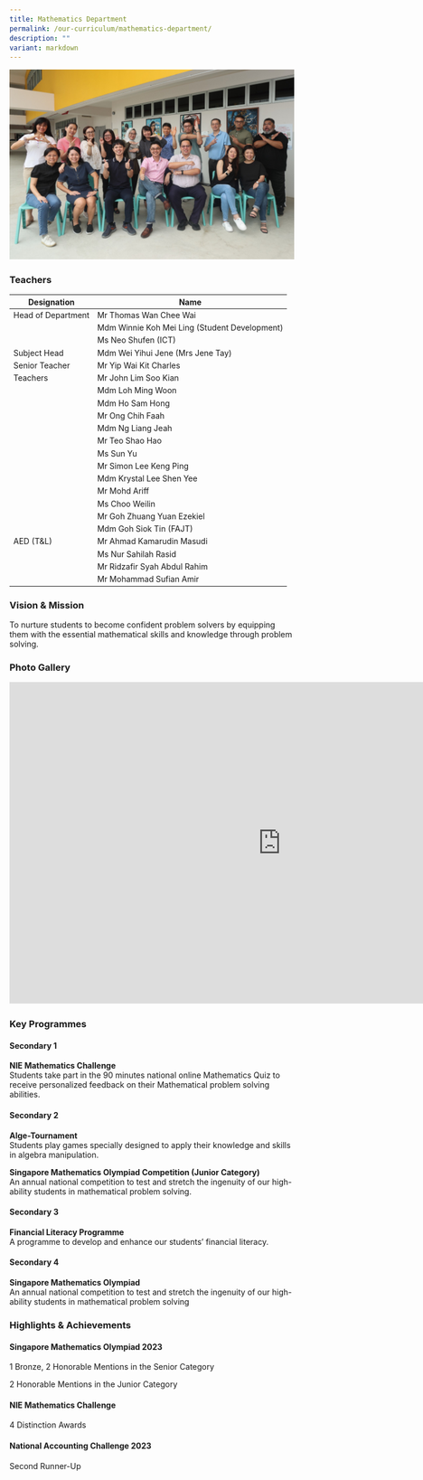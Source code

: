 ```yaml
---
title: Mathematics Department
permalink: /our-curriculum/mathematics-department/
description: ""
variant: markdown
---
```

![](/images/math%20dept%202023.jpeg)

### Teachers

| Designation | Name |
|---|---|
| Head of Department | Mr Thomas Wan Chee Wai |
|  | Mdm Winnie Koh Mei Ling (Student Development) |
|  | Ms Neo Shufen (ICT) |
| Subject Head | Mdm Wei Yihui Jene (Mrs Jene Tay) |
| Senior Teacher | Mr Yip Wai Kit Charles |
| Teachers | Mr John Lim Soo Kian |
|  | Mdm Loh Ming Woon |
|  | Mdm Ho Sam Hong |
|  | Mr Ong Chih Faah |
|  | Mdm Ng Liang Jeah |
|  | Mr Teo Shao Hao |
|  | Ms Sun Yu |
|  | Mr Simon Lee Keng Ping
|  | Mdm Krystal Lee Shen Yee |
|  | Mr Mohd Ariff |
|  | Ms Choo Weilin |
|  | Mr Goh Zhuang Yuan Ezekiel |
|  | Mdm Goh Siok Tin (FAJT) |
| AED (T&amp;L) | Mr Ahmad Kamarudin Masudi |
|  | Ms Nur Sahilah Rasid |
|  | Mr Ridzafir Syah Abdul Rahim |
|  | Mr Mohammad Sufian Amir |

### Vision &amp; Mission
To nurture students to become confident problem solvers by equipping them with the essential mathematical skills and knowledge through problem solving.

### Photo Gallery 

<iframe src="https://docs.google.com/presentation/d/e/2PACX-1vQS1eEJmKPVyS0rKLhFu9-TZzI6WUWPup4BCYtxWp01MdpYbTUgDJC6Bv7jOsCpjeAb4esxyN_Ilywt/embed?start=true&amp;loop=true&amp;delayms=3000" frameborder="0" width="960" height="569" allowfullscreen="true"></iframe>

### Key Programmes
#### Secondary 1

**NIE Mathematics Challenge**<br>
Students take part in the 90 minutes national online Mathematics Quiz to receive personalized feedback on their Mathematical problem solving abilities.

#### Secondary 2

**Alge-Tournament** <br>
Students play games specially designed to apply their knowledge and skills in algebra manipulation.

**Singapore Mathematics Olympiad Competition (Junior Category)**<br>
An annual national competition to test and stretch the ingenuity of our high-ability students in mathematical problem solving.

#### Secondary 3

**Financial Literacy Programme**<br>
A programme to develop and enhance our students’ financial literacy.

#### Secondary 4

**Singapore Mathematics Olympiad**<br>
An annual national competition to test and stretch the ingenuity of our high-ability students in mathematical problem solving

### Highlights &amp; Achievements
#### Singapore Mathematics Olympiad 2023
1 Bronze, 2 Honorable Mentions in the Senior Category

2 Honorable Mentions in the Junior Category

#### NIE Mathematics Challenge
4 Distinction Awards

#### National Accounting Challenge 2023
Second Runner-Up